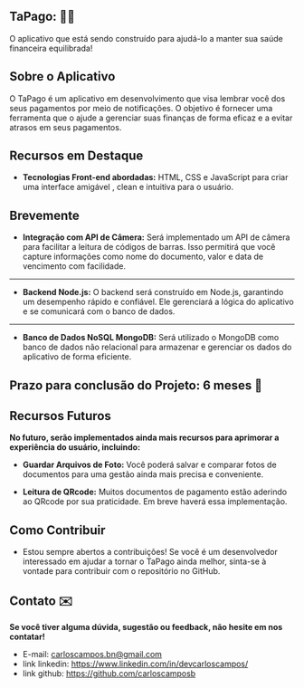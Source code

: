  ## TaPago: 📃💸
  O aplicativo que está sendo construído para ajudá-lo a manter sua saúde financeira equilibrada!


## Sobre o Aplicativo

O TaPago é um aplicativo em desenvolvimento que visa lembrar você dos seus pagamentos por meio de notificações. O objetivo é fornecer uma ferramenta que o ajude a gerenciar suas finanças de forma eficaz e a evitar atrasos em seus pagamentos.


## Recursos em Destaque

* **Tecnologias Front-end abordadas:** HTML, CSS e JavaScript para criar uma interface amigável , clean e intuitiva para o usuário.



## Brevemente 

* **Integração com API de Câmera:** Será implementado um API de câmera para facilitar a leitura de códigos de barras. Isso permitirá que você capture informações como nome do documento, valor e data de vencimento com facilidade.
---
* **Backend Node.js:** O backend será construído em Node.js, garantindo um desempenho rápido e confiável. Ele gerenciará a lógica do aplicativo e se comunicará com o banco de dados.
---
* **Banco de Dados NoSQL MongoDB:** Será utilizado o MongoDB como banco de dados não relacional para armazenar e gerenciar os dados do aplicativo de forma eficiente.


## Prazo para conclusão do Projeto: 6 meses 📆

## Recursos Futuros
**No futuro, serão implementados ainda mais recursos para aprimorar a experiência do usuário, incluindo:**

* **Guardar Arquivos de Foto:** Você poderá salvar e comparar fotos de documentos para uma gestão ainda mais precisa e conveniente.

* **Leitura de QRcode:** Muitos documentos de pagamento estão aderindo ao QRcode por sua praticidade. Em breve haverá essa implementação.

## Como Contribuir
* Estou sempre abertos a contribuições! Se você é um desenvolvedor interessado em ajudar a tornar o TaPago ainda melhor, sinta-se à vontade para contribuir com o repositório no GitHub.


## Contato ✉️
**Se você tiver alguma dúvida, sugestão ou feedback, não hesite em nos contatar!**

* E-mail: carloscampos.bn@gmail.com
* link linkedin: https://www.linkedin.com/in/devcarloscampos/
* link github: https://github.com/carloscamposb



